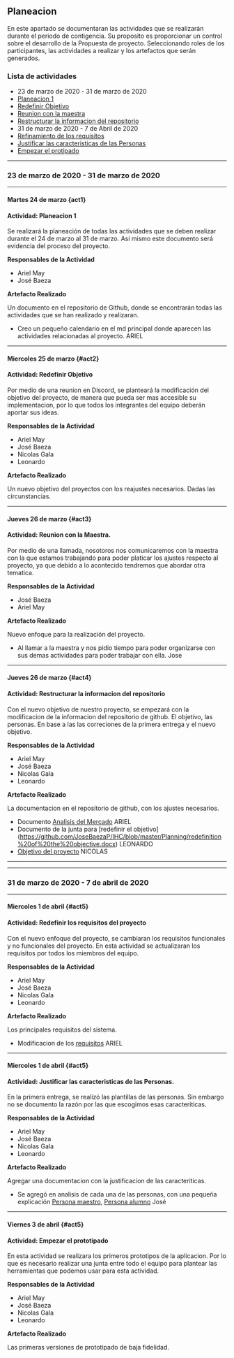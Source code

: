 ## Planeacion 

En este apartado se documentaran las actividades que se realizarán durante el periodo de contigencia. Su proposito es proporcionar un control sobre el desarrollo de la Propuesta de proyecto.
Seleccionando roles de los participantes, las actividades a realizar y los artefactos que serán generados.

### Lista de actividades
- 23 de marzo de 2020 - 31 de marzo de 2020 
- [Planeacion 1](#act1)
- [Redefinir Objetivo](#act2)
- [Reunion con la maestra](#act3)
- [Restructurar la informacion del repositorio](#act4)
- 31 de marzo de 2020 - 7 de Abril de 2020
- [Refinamiento de los requisitos]()
- [Justificar las caracteristicas de las Personas]()
- [Empezar el protipado]() 

---
### 23 de marzo de 2020 - 31 de marzo de 2020 
----

#### Martes 24 de marzo {act1}

#### Actividad: Planeacion 1

Se realizará la planeación de todas las actividades que se deben realizar durante el 24 de marzo al 31 de marzo. Así mismo este documento será evidencia del proceso del proyecto.


**Responsables de la Actividad**

- Ariel May 
- José Baeza 

**Artefacto Realizado** 

Un documento en el repositorio de Github, donde se encontrarán todas las actividades que se han realizado y realizaran.
- Creo un pequeño calendario en el md principal donde aparecen las actividades relacionadas al proyecto.	ARIEL


----

#### Miercoles 25 de marzo {#act2}

#### Actividad: Redefinir Objetivo


Por medio de una reunion en Discord, se planteará la modificación del objetivo del proyecto, de manera que pueda ser mas accesible su implementacion, por lo que todos los integrantes del equipo deberán aportar sus ideas.


**Responsables de la Actividad**

- Ariel May 
- José Baeza
- Nicolas Gala
- Leonardo  

**Artefacto Realizado** 

Un nuevo objetivo del proyectos con los reajustes necesarios. Dadas las circunstancias.

---


#### Jueves 26 de marzo {#act3}

#### Actividad: Reunion con la Maestra. 

Por medio de una llamada, nosotoros nos comunicaremos con la maestra con la que estamos trabajando para poder platicar los ajustes respecto al proyecto, ya que debido a lo acontecido tendremos que abordar otra tematica.


**Responsables de la Actividad**

- José Baeza
- Ariel May
 

**Artefacto Realizado** 

Nuevo enfoque para la realización del proyecto.
- Al llamar a la maestra y nos pidio tiempo para poder organizarse con sus demas actividades para poder trabajar con ella.	Jose

----

#### Jueves 26 de marzo {#act4}

#### Actividad: Restructurar la informacion del repositorio

Con el nuevo objetivo de nuestro proyecto, se empezará con la modificacion de la informacion del repositorio de github. El objetivo, las personas. En base a las las correciones de la primera entrega y el nuevo objetivo. 


**Responsables de la Actividad**

- Ariel May 
- José Baeza
- Nicolas Gala
- Leonardo  

**Artefacto Realizado** 

La documentacion en el repositorio de github, con los ajustes necesarios.

- Documento [Analisis del Mercado](https://github.com/JoseBaezaP/IHC/blob/master/Deliveries/Analisis_del_Mercado.md) ARIEL
- Documento de la junta para [redefinir el objetivo] (https://github.com/JoseBaezaP/IHC/blob/master/Planning/redefinition%20of%20the%20objective.docx) LEONARDO
- [Objetivo del proyecto](https://github.com/JoseBaezaP/IHC) NICOLAS

----
---
### 31 de marzo de 2020 - 7 de abril de 2020 
----
#### Miercoles 1 de abril {#act5}

#### Actividad: Redefinir los requisitos del proyecto

Con el nuevo enfoque del proyecto, se cambiaran los requisitos funcionales y no funcionales del proyecto.
En esta actividad se actualizaran los requisitos por todos los miembros del equipo.

**Responsables de la Actividad**

- Ariel May 
- José Baeza
- Nicolas Gala
- Leonardo  

**Artefacto Realizado** 

Los principales requisitos del sistema.
- Modificacion de los [requisitos](https://github.com/JoseBaezaP/IHC/blob/master/README.md) ARIEL

---

#### Miercoles 1 de abril {#act5}

#### Actividad: Justificar las caracteristicas de las Personas.

En la primera entrega, se realizó las plantillas de las personas. Sin embargo no se documento la razón por las que escogimos esas caracteriticas.

**Responsables de la Actividad**

- Ariel May 
- José Baeza
- Nicolas Gala
- Leonardo  

**Artefacto Realizado** 

Agregar una documentacion con la justificacion de las caracteriticas. 
- Se agregó en analisis de cada una de las personas, con una pequeña explicación [Persona maestro](https://github.com/JoseBaezaP/IHC/blob/master/Image/personas/Teacher%20persona%20analysis.md
), [Persona alumno](https://github.com/JoseBaezaP/IHC/blob/master/Image/personas/Student%20persona%20analysis.md
)	José

----

#### Viernes 3 de abril {#act5}

#### Actividad: Empezar el prototipado

En esta actividad se realizara los primeros prototipos de la aplicacion. Por lo que es necesario realizar una junta entre todo el equipo para plantear las herramientas que podemos usar para esta actividad.

**Responsables de la Actividad**

- Ariel May 
- José Baeza
- Nicolas Gala
- Leonardo  

**Artefacto Realizado** 

Las primeras versiones de prototipado de baja fidelidad.